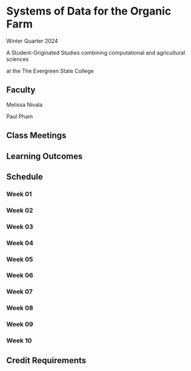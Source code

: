 # Systems of Data for the Organic Farm

Winter Quarter 2024

A Student-Originated Studies combining computational and agricultural sciences

at the The Evergreen State College

## Faculty

Melissa Nivala

Paul Pham

## Class Meetings

## Learning Outcomes

## Schedule

### Week 01

### Week 02

### Week 03

### Week 04

### Week 05

### Week 06

### Week 07

### Week 08

### Week 09

### Week 10

## Credit Requirements
